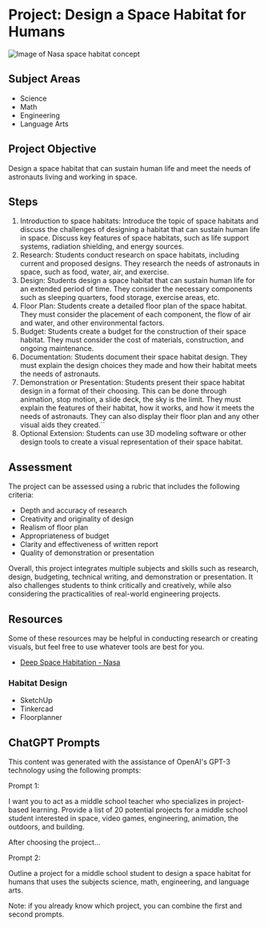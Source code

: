 # Project: Design a Space Habitat for Humans
![Image of Nasa space habitat concept](/nasa_habitat.jpg)
## Subject Areas
- Science
- Math
- Engineering
- Language Arts

## Project Objective
Design a space habitat that can sustain human life and meet the needs of astronauts living and working in space.

## Steps
1. Introduction to space habitats: Introduce the topic of space habitats and discuss the challenges of designing a habitat that can sustain human life in space. Discuss key features of space habitats, such as life support systems, radiation shielding, and energy sources.
2. Research: Students conduct research on space habitats, including current and proposed designs. They research the needs of astronauts in space, such as food, water, air, and exercise.
3. Design: Students design a space habitat that can sustain human life for an extended period of time. They consider the necessary components such as sleeping quarters, food storage, exercise areas, etc.
4. Floor Plan: Students create a detailed floor plan of the space habitat. They must consider the placement of each component, the flow of air and water, and other environmental factors.
5. Budget: Students create a budget for the construction of their space habitat. They must consider the cost of materials, construction, and ongoing maintenance.
6. Documentation: Students document their space habitat design. They must explain the design choices they made and how their habitat meets the needs of astronauts.
7. Demonstration or Presentation: Students present their space habitat design in a format of their choosing. This can be done through animation, stop motion, a slide deck, the sky is the limit. They must explain the features of their habitat, how it works, and how it meets the needs of astronauts. They can also display their floor plan and any other visual aids they created.``
8. Optional Extension: Students can use 3D modeling software or other design tools to create a visual representation of their space habitat.

## Assessment
The project can be assessed using a rubric that includes the following criteria:
- Depth and accuracy of research
- Creativity and originality of design
- Realism of floor plan
- Appropriateness of budget
- Clarity and effectiveness of written report
- Quality of demonstration or presentation

Overall, this project integrates multiple subjects and skills such as research, design, budgeting, technical writing, and demonstration or presentation. It also challenges students to think critically and creatively, while also considering the practicalities of real-world engineering projects.

## Resources
Some of these resources may be helpful in conducting research or creating visuals, but feel free to use whatever tools are best for you.

- [Deep Space Habitation - Nasa](https://www.nasa.gov/content/deep-space-habitation)
### Habitat Design
- SketchUp 
- Tinkercad
- Floorplanner

## ChatGPT Prompts
This content was generated with the assistance of OpenAI's GPT-3 technology using the following prompts:

Prompt 1: 

I want you to act as a middle school teacher who specializes in project-based learning. Provide a list of 20 potential projects for a middle school student interested in space, video games, engineering, animation, the outdoors, and building.

After choosing the project...

Prompt 2:

Outline a project for a middle school student to design a space habitat for humans that uses the subjects science, math, engineering, and language arts.

Note: if you already know which project, you can combine the first and second prompts. 